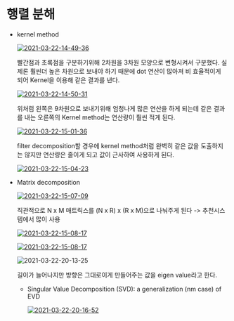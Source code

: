 # 행렬 분해

- kernel method

  <a href="https://ibb.co/XVCzZqc"><img src="https://i.ibb.co/zN4Shzq/2021-03-22-14-49-36.png" alt="2021-03-22-14-49-36" border="0"></a>

  빨간점과 초록점을 구분하기위해 2차원을 3차원 모양으로 변형시켜서 구분했다. 실제론 훨씬더 높은 차원으로 보내야 하기 때문에 dot 연산이 많아져 비 효율적이게 되어 Kernel을 이용해 같은 결과를 낸다.

  

  <a href="https://ibb.co/Gvw4nVh"><img src="https://i.ibb.co/LzwXYCG/2021-03-22-14-50-31.png" alt="2021-03-22-14-50-31" border="0"></a>

  위처럼 왼쪽은 9차원으로 보내기위해 엄청나게 많은 연산을 하게 되는데 같은 결과를 내는 오른쪽의 Kernel method는 연산량이 훨씬 적게 된다.

  <a href="https://ibb.co/LQ609PL"><img src="https://i.ibb.co/mvtRhBL/2021-03-22-15-01-36.png" alt="2021-03-22-15-01-36" border="0"></a>

  filter decomposition할 경우에 kernel method처럼 완벽히 같은 값을 도출하지는 않지만 연산량은 줄이게 되고 값이 근사하여 사용하게 된다.

  

  <a href="https://ibb.co/Hh5D7kJ"><img src="https://i.ibb.co/41hZW5Q/2021-03-22-15-04-23.png" alt="2021-03-22-15-04-23" border="0"></a>

  

- Matrix decomposition

  <a href="https://ibb.co/V3dXmzS"><img src="https://i.ibb.co/wYTDsPW/2021-03-22-15-07-09.png" alt="2021-03-22-15-07-09" border="0"></a>

  직관적으로 N x M 매트릭스를 (N x R) x (R x M)으로 나눠주게 된다 -> 추천시스템에서 많이 사용

  <a href="https://ibb.co/BLrKwtB"><img src="https://i.ibb.co/K6LzmXW/2021-03-22-15-08-17.png" alt="2021-03-22-15-08-17" border="0"></a>

  <a href="https://ibb.co/BLrKwtB"><img src="https://i.ibb.co/K6LzmXW/2021-03-22-15-08-17.png" alt="2021-03-22-15-08-17" border="0"></a>

  

  <img src="https://i.ibb.co/hHSBp4Y/2021-03-22-20-13-25.png" alt="2021-03-22-20-13-25" border="0">

  길이가 늘어나지만 방향은 그대로이게 만들어주는 값을 eigen value라고 한다.
  - Singular Value Decomposition (SVD): a generalization (nm case) of EVD

    <a href="https://ibb.co/GP3MGz7"><img src="https://i.ibb.co/JkFp8Dn/2021-03-22-20-16-52.png" alt="2021-03-22-20-16-52" border="0"></a>

    